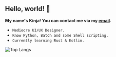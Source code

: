 ## Hello, world! :wave: 
**My name's Kinja! You can contact me via my [email](mailto:kinja@duck.com).**
- ```Mediocre UI/UX Designer.``` 
- ```Know Python, Batch and some Shell scripting.```
- ```Currently learning Rust & Kotlin.```<br />

![Top Langs](https://github-readme-stats.vercel.app/api/top-langs/?username=realkinja&layout=compact&bg_color=1b1b1b&border_color=27272a&text_color=fafafa&title_color=fafafa)
